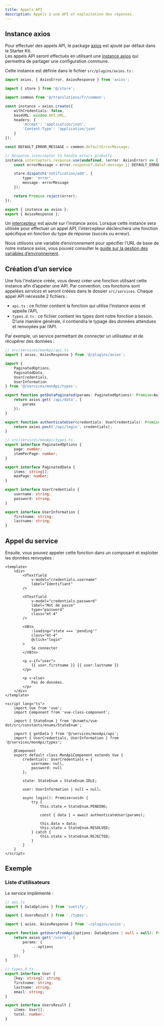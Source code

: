 ```yaml
---
title: Appels API
description: Appels à une API et exploitation des réponses.
---
```


## Instance axios

Pour effectuer des appels API, le package [axios](https://axios-http.com/docs/intro) est ajouté par défaut dans le Starter Kit.<br>
Les appels API seront effectués en utilisant une [instance axios](https://axios-http.com/docs/instance) qui permettra de partager une configuration commune.

Cette instance est définie dans le fichier `src/plugins/axios.ts` :

```ts
import axios, { AxiosError, AxiosResponse } from 'axios';

import { store } from '@/store';

import common from '@/translations/fr/common';

const instance = axios.create({
	withCredentials: false,
	baseURL: window.API_URL,
	headers: {
		'Accept': 'application/json',
		'Content-Type': 'application/json'
	}
});

const DEFAULT_ERROR_MESSAGE = common.defaultErrorMessage;

// Response interceptor to handle errors globally
instance.interceptors.response.use(undefined, (error: AxiosError) => {
	const errorMessage = error.response?.data?.message || DEFAULT_ERROR_MESSAGE;

	store.dispatch('notification/add', {
		type: 'error',
		message: errorMessage
	});

	return Promise.reject(error);
});

export { instance as axios };
export { AxiosResponse };
```

<doc-alert type="info">

Un [intercepteur](https://axios-http.com/docs/interceptors) est ajouté sur l'instance axios. Lorsque cette instance sera utilisée pour effectuer un appel API, l’intercepteur déclenchera une fonction spécifique en fonction du type de réponse (succès ou erreur).

</doc-alert>

<doc-alert type="info">

Nous utilisons une variable d’environnement pour spécifier l’URL de base de notre instance axios, vous pouvez consulter le [guide sur la gestion des variables d’environnement](/guides/variables-environnement).

</doc-alert>

## Création d’un service

Une fois l’instance créée, vous devez créer une fonction utilisant cette instance afin d’appeler une API. Par convention, ces fonctions sont appelées *services* et seront créées dans le dossier `src/services`. Chaque appel API nécessite 2 fichiers :
- `api.ts` : ce fichier contient la fonction qui utilise l’instance axios et appelle l’API,
- `types.d.ts` : ce fichier contient les types dont notre fonction a besoin. D’une manière générale, il contiendra le typage des données attendues et renvoyées par l’API.

Par exemple, un service permettant de connecter un utilisateur et de récupérer des données :

```ts
// src/services/monApi/api.ts
import { axios, AxiosResponse } from '@/plugins/axios';

import {
	PaginatedOptions,
	PaginatedData,
	UserCredentials,
	UserInformation
} from '@/services/monApi/types';

export function getDataPaginated(params: PaginatedOptions): Promise<AxiosResponse<PaginatedData>> {
	return axios.get('/api/data', {
		params
	});
}

export function authenticateUser(credentials: UserCredentials): Promise<AxiosResponse<UserInformation>> {
	return axios.post('/api/login', credentials);
}
```

```ts
// src/services/monApi/types.ts
export interface PaginatedOptions {
	page: number;
	itemPerPage: number;
}

export interface PaginatedData {
	items: string[];
	maxPage: number;
}

export interface UserCredentials {
	username: string;
	password: string;
}

export interface UserInformation {
	firstname: string;
	lastname: string;
}
```

## Appel du service

Ensuite, vous pouvez appeler cette fonction dans un composant et exploiter les données renvoyées :

```vue
<template>
	<div>
		<VTextfield
			v-model="credentials.username"
			label="Identifiant"
		/>

		<VTextfield
			v-model="credentials.password"
			label="Mot de passe"
			type="password"
			class="mt-4"
		/>

		<VBtn
			:loading="state === 'pending'"
			class="mt-4"
			@click="login"
		>
			Se connecter
		</VBtn>

		<p v-if="user">
			{{ user.firstname }} {{ user.lastname }}
		</p>

		<p v-else>
			Pas de données.
		</p>
	</div>
</template>

<script lang="ts">
	import Vue from 'vue';
	import Component from 'vue-class-component';

	import { StateEnum } from '@cnamts/vue-dot/src/constants/enums/StateEnum';

	import { getData } from '@/services/monApi/api';
	import { UserCredentials, UserInformation } from '@/services/monApi/types';

	@Component
	export default class MonApiComponent extends Vue {
		credentials: UserCredentials = {
			username: null,
			password: null
		};

		state: StateEnum = StateEnum.IDLE;

		user: UserInformation | null = null;

		async login(): Promise<void> {
			try {
				this.state = StateEnum.PENDING;

				const { data } = await authenticateUser(params);

				this.data = data;
				this.state = StateEnum.RESOLVED;
			} catch {
				this.state = StateEnum.REJECTED;
			}
		}
	}
</script>
```

## Exemple

### Liste d’utilisateurs

<doc-example file="guides/api/usage"></doc-example>

Le service implémenté :

```ts
// api.ts
import { DataOptions } from 'vuetify';

import { UsersResult } from './types';

import { axios, AxiosResponse } from '~/plugins/axios';

export function getUsersFromApi(options: DataOptions | null = null): Promise<AxiosResponse<UsersResult>> {
	return axios.get('/users', {
		params: {
			...options
		}
	});
}
```

```ts
// types.d.ts
export interface User {
	[key: string]: string;
	firstname: string;
	lastname: string;
	email: string;
}

export interface UsersResult {
	items: User[];
	total: number;
}
```
